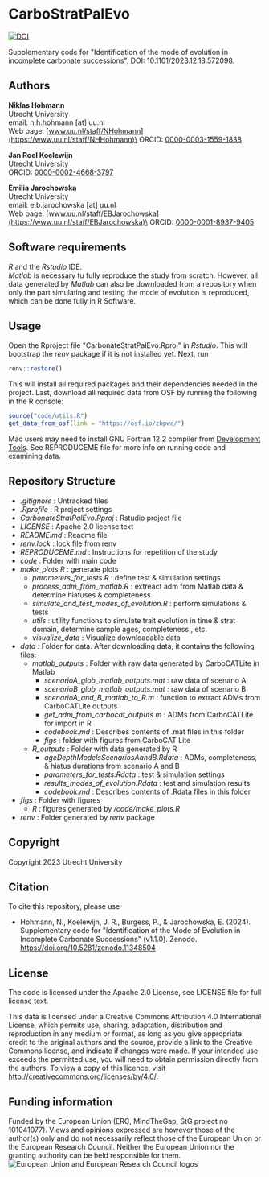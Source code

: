# CarboStratPalEvo

[![DOI](https://zenodo.org/badge/DOI/10.5281/zenodo.11348504.svg)](https://doi.org/10.5281/zenodo.11348504)

Supplementary code for "Identification of the mode of evolution in incomplete carbonate successions", [DOI: 10.1101/2023.12.18.572098](https://doi.org/10.1101/2023.12.18.572098).

## Authors

**Niklas Hohmann**\
Utrecht University\
email: n.h.hohmann [at] uu.nl\
Web page: [www.uu.nl/staff/NHohmann](https://www.uu.nl/staff/NHHohmann)\
ORCID: [0000-0003-1559-1838](https://orcid.org/0000-0003-1559-1838)

**Jan Roel Koelewijn**\
Utrecht University\
ORCID: [0000-0002-4668-3797](https://orcid.org/0000-0002-4668-3797)

**Emilia Jarochowska**\
Utrecht University\
email: e.b.jarochowska [at] uu.nl\
Web page: [www.uu.nl/staff/EBJarochowska](https://www.uu.nl/staff/EBJarochowska)\
ORCID: [0000-0001-8937-9405](https://orcid.org/0000-0001-8937-9405)

## Software requirements

*R* and the *Rstudio* IDE.\
*Matlab* is necessary tu fully reproduce the study from scratch. However, all data generated by *Matlab* can also be downloaded from a repository when only the part simulating and testing the mode of evolution is reproduced, which can be done fully in R Software.

## Usage

Open the Rproject file "CarbonateStratPalEvo.Rproj" in *Rstudio*. This will bootstrap the *renv* package if it is not installed yet. Next, run

```r
renv::restore()
```

This will install all required packages and their dependencies needed in the project. Last, download all required data from OSF by running the following in the R console:

```r
source("code/utils.R")
get_data_from_osf(link = "https://osf.io/zbpwa/")
```

Mac users may need to install GNU Fortran 12.2 compiler from [Development Tools](https://cran.r-project.org/bin/macosx/tools/).
See REPRODUCEME file for more info on running code and examining data.

## Repository Structure

- *.gitignore* : Untracked files
- *.Rprofile* : R project settings
- *CarbonateStratPalEvo.Rproj* : Rstudio project file
- *LICENSE* : Apache 2.0 license text
- *README.md* : Readme file
- *renv.lock* : lock file from renv
- *REPRODUCEME.md* : Instructions for repetition of the study
- *code* : Folder with main code
- *make_plots.R* : generate plots
  - *parameters_for_tests.R* : define test & simulation settings
  - *process_adm_from_matlab.R* : extreact adm from Matlab data & determine hiatuses & completeness
  - *simulate_and_test_modes_of_evolution.R* : perform simulations & tests
  - *utils* : utility functions to simulate trait evolution in time & strat domain, determine sample ages, completeness , etc.
  - *visualize_data* : Visualize downloadable data
- *data* : Folder for data. After downloading data, it contains the following files:
    -   *matlab_outputs* : Folder with raw data generated by CarboCATLite in Matlab
        -   *scenarioA_glob_matlab_outputs.mat* : raw data of scenario A
        -   *scenarioB_glob_matlab_outputs.mat* : raw data of scenario B
        -   *scenarioA_and_B_matlab_to_R.m* : function to extract ADMs from CarboCATLite outputs
        -   *get_adm_from_carbocat_outputs.m* : ADMs from CarboCATLite for import in R
        -   *codebook.md* : Describes contents of .mat files in this folder
        -   *figs* : folder with figures from CarboCAT Lite
    -   *R_outputs* : Folder with data generated by R
        -   *ageDepthModelsScenariosAandB.Rdata* : ADMs, completeness, & hiatus durations from scenario A and B
        -   *parameters_for_tests.Rdata* : test & simulation settings
        -   *results_modes_of_evolution.Rdata* : test and simulation results
        -   *codebook.md* : Describes contents of .Rdata files in this folder
- *figs* : Folder with figures
  - *R* : figures generated by */code/make_plots.R*
- *renv* : Folder generated by *renv* package

## Copyright

Copyright 2023 Utrecht University

## Citation

To cite this repository, please use

* Hohmann, N., Koelewijn, J. R., Burgess, P., & Jarochowska, E. (2024). Supplementary code for "Identification of the Mode of Evolution in Incomplete Carbonate Successions" (v1.1.0). Zenodo. https://doi.org/10.5281/zenodo.11348504

## License

The code is licensed under the Apache 2.0 License, see LICENSE file for full license text.

This data is licensed under a Creative Commons Attribution 4.0 International License, which permits use, sharing, adaptation, distribution and reproduction in any medium or format, as long as you give appropriate credit to the original authors and the source, provide a link to the Creative Commons license, and indicate if changes were made. If your intended use exceeds the permitted use, you will need to obtain permission directly from the authors. To view a copy of this licence, visit <http://creativecommons.org/licenses/by/4.0/>.

## Funding information

Funded by the European Union (ERC, MindTheGap, StG project no 101041077). Views and opinions expressed are however those of the author(s) only and do not necessarily reflect those of the European Union or the European Research Council. Neither the European Union nor the granting authority can be held responsible for them. ![European Union and European Research Council logos](https://erc.europa.eu/sites/default/files/2023-06/LOGO_ERC-FLAG_FP.png)
